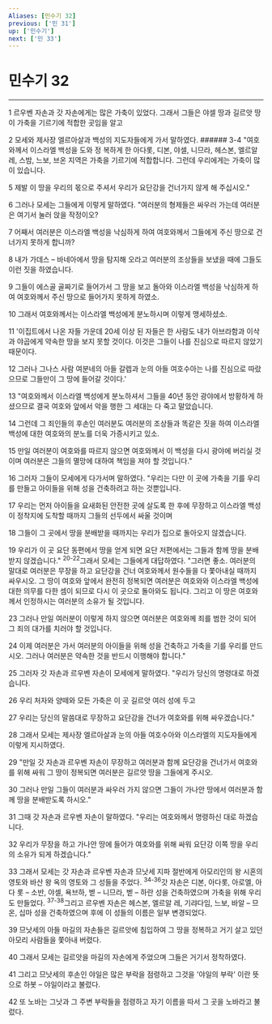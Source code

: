 ```yaml
---
Aliases: [민수기 32]
previous: ['민 31']
up: ['민수기']
next: ['민 33']
---
```

# 민수기 32

***


1 르우벤 자손과 갓 자손에게는 많은 가축이 있었다. 그래서 그들은 야셀 땅과 길르앗 땅이 가축을 기르기에 적합한 곳임을 알고 

2 모세와 제사장 엘르아살과 백성의 지도자들에게 가서 말하였다. ###### 3-4 "여호와께서 이스라엘 백성을 도와 정 복하게 한 아다롯, 디본, 야셀, 니므라, 헤스본, 엘르알레, 스밤, 느보, 브온 지역은 가축을 기르기에 적합합니다. 그런데 우리에게는 가축이 많이 있습니다. 

5 제발 이 땅을 우리의 몫으로 주셔서 우리가 요단강을 건너가지 않게 해 주십시오." 

6 그러나 모세는 그들에게 이렇게 말하였다. "여러분의 형제들은 싸우러 가는데 여러분은 여기서 눌러 앉을 작정이오? 

7 어째서 여러분은 이스라엘 백성을 낙심하게 하여 여호와께서 그들에게 주신 땅으로 건너가지 못하게 합니까? 

8 내가 가데스 – 바네아에서 땅을 탐지해 오라고 여러분의 조상들을 보냈을 때에 그들도 이런 짓을 하였습니다. 

9 그들이 에스골 골짜기로 들어가서 그 땅을 보고 돌아와 이스라엘 백성을 낙심하게 하여 여호와께서 주신 땅으로 들어가지 못하게 하였소. 

10 그래서 여호와께서는 이스라엘 백성에게 분노하시며 이렇게 맹세하셨소. 

11 '이집트에서 나온 자들 가운데 20세 이상 된 자들은 한 사람도 내가 아브라함과 이삭과 야곱에게 약속한 땅을 보지 못할 것이다. 이것은 그들이 나를 진심으로 따르지 않았기 때문이다. 

12 그러나 그나스 사람 여분네의 아들 갈렙과 눈의 아들 여호수아는 나를 진심으로 따랐으므로 그들만이 그 땅에 들어갈 것이다.' 

13 "여호와께서 이스라엘 백성에게 분노하셔서 그들을 40년 동안 광야에서 방황하게 하셨으므로 결국 여호와 앞에서 악을 행한 그 세대는 다 죽고 말았습니다. 

14 그런데 그 죄인들의 후손인 여러분도 여러분의 조상들과 똑같은 짓을 하여 이스라엘 백성에 대한 여호와의 분노를 더욱 가증시키고 있소. 

15 만일 여러분이 여호와를 따르지 않으면 여호와께서 이 백성을 다시 광야에 버리실 것이며 여러분은 그들의 멸망에 대하여 책임을 져야 할 것입니다." 

16 그러자 그들이 모세에게 다가서며 말하였다. "우리는 다만 이 곳에 가축을 기를 우리를 만들고 아이들을 위해 성을 건축하려고 하는 것뿐입니다. 

17 우리는 먼저 아이들을 요새화된 안전한 곳에 살도록 한 후에 무장하고 이스라엘 백성이 정착지에 도착할 때까지 그들의 선두에서 싸울 것이며 

18 그들이 그 곳에서 땅을 분배받을 때까지는 우리가 집으로 돌아오지 않겠습니다. 

19 우리가 이 곳 요단 동편에서 땅을 얻게 되면 요단 저편에서는 그들과 함께 땅을 분배받지 않겠습니다." <sup class="versenum">20-22</sup>그래서 모세는 그들에게 대답하였다. "그러면 좋소. 여러분의 말대로 여러분은 무장을 하고 요단강을 건너 여호와께서 원수들을 다 쫓아내실 때까지 싸우시오. 그 땅이 여호와 앞에서 완전히 정복되면 여러분은 여호와와 이스라엘 백성에 대한 의무를 다한 셈이 되므로 다시 이 곳으로 돌아와도 됩니다. 그리고 이 땅은 여호와께서 인정하시는 여러분의 소유가 될 것입니다. 

23 그러나 만일 여러분이 이렇게 하지 않으면 여러분은 여호와께 죄를 범한 것이 되어 그 죄의 대가를 치러야 할 것입니다. 

24 이제 여러분은 가서 여러분의 아이들을 위해 성을 건축하고 가축을 기를 우리를 만드시오. 그러나 여러분은 약속한 것을 반드시 이행해야 합니다." 

25 그러자 갓 자손과 르우벤 자손이 모세에게 말하였다. "우리가 당신의 명령대로 하겠습니다. 

26 우리 처자와 양떼와 모든 가축은 이 곳 길르앗 여러 성에 두고 

27 우리는 당신의 말씀대로 무장하고 요단강을 건너가 여호와를 위해 싸우겠습니다." 

28 그래서 모세는 제사장 엘르아살과 눈의 아들 여호수아와 이스라엘의 지도자들에게 이렇게 지시하였다. 

29 "만일 갓 자손과 르우벤 자손이 무장하고 여러분과 함께 요단강을 건너가서 여호와를 위해 싸워 그 땅이 정복되면 여러분은 길르앗 땅을 그들에게 주시오. 

30 그러나 만일 그들이 여러분과 싸우러 가지 않으면 그들이 가나안 땅에서 여러분과 함께 땅을 분배받도록 하시오." 

31 그때 갓 자손과 르우벤 자손이 말하였다. "우리는 여호와께서 명령하신 대로 하겠습니다. 

32 우리가 무장을 하고 가나안 땅에 들어가 여호와를 위해 싸워 요단강 이쪽 땅을 우리의 소유가 되게 하겠습니다." 

33 그래서 모세는 갓 자손과 르우벤 자손과 므낫세 지파 절반에게 아모리인의 왕 시혼의 영토와 바산 왕 옥의 영토와 그 성들을 주었다. <sup class="versenum">34-36</sup>갓 자손은 디본, 아다롯, 아로엘, 아다 롯 – 소반, 야셀, 욕브하, 벧 – 니므라, 벧 – 하란 성을 건축하였으며 가축을 위해 우리도 만들었다. <sup class="versenum">37-38</sup>그리고 르우벤 자손은 헤스본, 엘르알 레, 기랴다임, 느보, 바알 – 므온, 십마 성을 건축하였으며 후에 이 성들의 이름은 일부 변경되었다. 

39 므낫세의 아들 마길의 자손들은 길르앗에 침입하여 그 땅을 정복하고 거기 살고 있던 아모리 사람들을 쫓아내 버렸다. 

40 그래서 모세는 길르앗을 마길의 자손에게 주었으며 그들은 거기서 정착하였다. 

41 그리고 므낫세의 후손인 야일은 많은 부락을 점령하고 그것을 '야일의 부락' 이란 뜻으로 하봇 – 야일이라고 불렀다. 

42 또 노바는 그낫과 그 주변 부락들을 점령하고 자기 이름을 따서 그 곳을 노바라고 불렀다.
